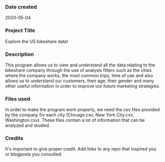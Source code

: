 ### Date created
2020-05-04
### Project Title
Explore the US bikeshare data!

### Description
This program allows us to view and understand all the data relating to the bikeshare company through the use of analysis filters such as the cities where the company works, the most common trips, time of use and also allows us to understand our customers, their age, their gender and many other useful information in order to improve our future marketing strategies.

### Files used
In order to make the program work properly, we need the csv files provided by the company for each city (Chicago.csv, New York City.csv, Washington.csv). These files contain a lot of information that can be analyzed and studied.

### Credits
It's important to give proper credit. Add links to any repo that inspired you or blogposts you consulted.
